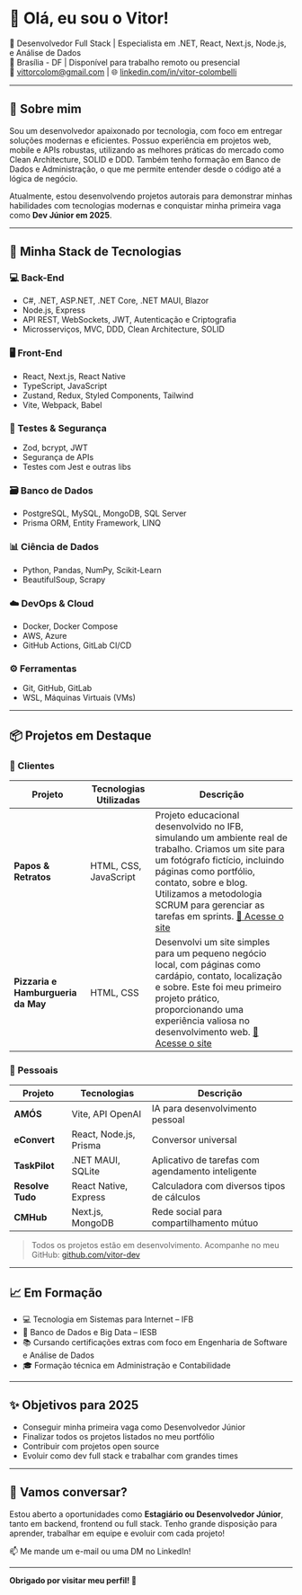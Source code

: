 # 👋 Olá, eu sou o Vitor!

🎯 Desenvolvedor Full Stack | Especialista em .NET, React, Next.js, Node.js, e Análise de Dados  
📍 Brasília - DF | Disponível para trabalho remoto ou presencial  
📧 vittorcolom@gmail.com | 🌐 [linkedin.com/in/vitor-colombelli](https://linkedin.com/in/vitor-colombelli)  

---

## 🚀 Sobre mim

Sou um desenvolvedor apaixonado por tecnologia, com foco em entregar soluções modernas e eficientes. Possuo experiência em projetos web, mobile e APIs robustas, utilizando as melhores práticas do mercado como Clean Architecture, SOLID e DDD. Também tenho formação em Banco de Dados e Administração, o que me permite entender desde o código até a lógica de negócio.

Atualmente, estou desenvolvendo projetos autorais para demonstrar minhas habilidades com tecnologias modernas e conquistar minha primeira vaga como **Dev Júnior em 2025**.

---

## 🧠 Minha Stack de Tecnologias

### 💻 Back-End
- C#, .NET, ASP.NET, .NET Core, .NET MAUI, Blazor
- Node.js, Express
- API REST, WebSockets, JWT, Autenticação e Criptografia
- Microsserviços, MVC, DDD, Clean Architecture, SOLID

### 🖥️ Front-End
- React, Next.js, React Native
- TypeScript, JavaScript
- Zustand, Redux, Styled Components, Tailwind
- Vite, Webpack, Babel

### 🧪 Testes & Segurança
- Zod, bcrypt, JWT
- Segurança de APIs
- Testes com Jest e outras libs

### 🗃️ Banco de Dados
- PostgreSQL, MySQL, MongoDB, SQL Server
- Prisma ORM, Entity Framework, LINQ

### 📊 Ciência de Dados
- Python, Pandas, NumPy, Scikit-Learn
- BeautifulSoup, Scrapy

### ☁️ DevOps & Cloud
- Docker, Docker Compose
- AWS, Azure
- GitHub Actions, GitLab CI/CD

### ⚙️ Ferramentas
- Git, GitHub, GitLab
- WSL, Máquinas Virtuais (VMs)

---

## 📦 Projetos em Destaque

### 💪 Clientes

| Projeto                         | Tecnologias Utilizadas | Descrição                                                                                                                                                                                                                   |
|---------------------------------|------------------------|-------------------------------------------------------------------------------------------------------------------------------------------------------------------------------------------------------------------------------|
| **Papos & Retratos**            | HTML, CSS, JavaScript  | Projeto educacional desenvolvido no IFB, simulando um ambiente real de trabalho. Criamos um site para um fotógrafo fictício, incluindo páginas como portfólio, contato, sobre e blog. Utilizamos a metodologia SCRUM para gerenciar as tarefas em sprints. [🔗 Acesse o site](https://papos-e-retratos.vercel.app) |
| **Pizzaria e Hamburgueria da May** | HTML, CSS              | Desenvolvi um site simples para um pequeno negócio local, com páginas como cardápio, contato, localização e sobre. Este foi meu primeiro projeto prático, proporcionando uma experiência valiosa no desenvolvimento web. [🔗 Acesse o site](https://vitukjkk.github.io/Pizzaria-e-Hamburgueria-da-May) |


### 🧬 Pessoais

| Projeto | Tecnologias | Descrição |
|--------|--------------|-----------|
| **AMÓS** | Vite, API OpenAI | IA para desenvolvimento pessoal |
| **eConvert** | React, Node.js, Prisma | Conversor universal |
| **TaskPilot** | .NET MAUI, SQLite | Aplicativo de tarefas com agendamento inteligente |
| **Resolve Tudo** | React Native, Express | Calculadora com diversos tipos de cálculos |
| **CMHub** | Next.js, MongoDB | Rede social para compartilhamento mútuo |

> Todos os projetos estão em desenvolvimento. Acompanhe no meu GitHub: [github.com/vitor-dev](https://github.com/vitor-dev)

---

## 📈 Em Formação

- 💻 Tecnologia em Sistemas para Internet – IFB  
- 🧠 Banco de Dados e Big Data – IESB  
- 📚 Cursando certificações extras com foco em Engenharia de Software e Análise de Dados  
- 🎓 Formação técnica em Administração e Contabilidade  

---

## ✨ Objetivos para 2025

- Conseguir minha primeira vaga como Desenvolvedor Júnior
- Finalizar todos os projetos listados no meu portfólio
- Contribuir com projetos open source
- Evoluir como dev full stack e trabalhar com grandes times

---

## 💬 Vamos conversar?

Estou aberto a oportunidades como **Estagiário ou Desenvolvedor Júnior**, tanto em backend, frontend ou full stack. Tenho grande disposição para aprender, trabalhar em equipe e evoluir com cada projeto!

📫 Me mande um e-mail ou uma DM no LinkedIn!

---

**Obrigado por visitar meu perfil! 🚀**
